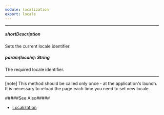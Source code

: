 ```yaml
---
module: localization
export: locale
---
```

---
##### shortDescription
Sets the current locale identifier.

##### param(locale): String
The required locale identifier.

---
[note] This method should be called only once - at the application's launch. It is necessary to reload the page each time you need to set new locale.

#####See Also#####
- [Localization](/concepts/Common/33%20Localization '/Documentation/Guide/Common/Localization/')